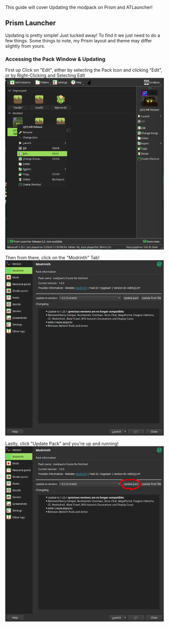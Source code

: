 This guide will cover Updating the modpack on Prism and ATLauncher!

## Prism Launcher
Updating is pretty simple! Just tucked away! To find it we just need to do a few things. Some things to note, my Prism layout and theme may differ slightly from yours.

### Accessing the Pack Window & Updating
First up Click on "Edit", either by selecting the Pack Icon and clicking "Edit", or by Right-Clicking and Selecting Edit
![](./assets/images/2024-03-01-00-13-16.png)

Then from there, click on the "Modrinth" Tab!
![](./assets/images/2024-03-01-01-28-49.png)

Lastly, click "Update Pack" and you're up and running!
![](./assets/images/2024-03-01-00-21-03.png)